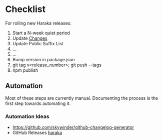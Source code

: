 # Checklist

For rolling new Haraka releases:

1. Start a N-week quiet period
1. Update [Changes](Changes)
1. Update Public Suffix List
1. ...
1. ...
1. Bump version in package.json
1. git tag v<release_number>; git push --tags
1. npm publish

## Automation

Most of these steps are currently manual. Documenting the process is the first step towards automating it.

### Automation Ideas
* https://github.com/skywinder/github-changelog-generator
* GitHub Releases [haraka](https://github.com/baudehlo/Haraka/releases)